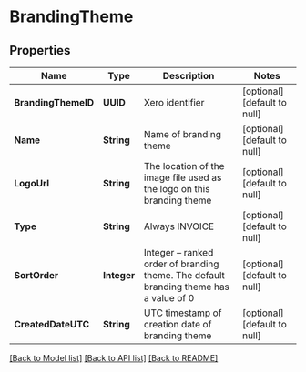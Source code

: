 # BrandingTheme
## Properties

| Name | Type | Description | Notes |
|------------ | ------------- | ------------- | -------------|
| **BrandingThemeID** | **UUID** | Xero identifier | [optional] [default to null] |
| **Name** | **String** | Name of branding theme | [optional] [default to null] |
| **LogoUrl** | **String** | The location of the image file used as the logo on this branding theme | [optional] [default to null] |
| **Type** | **String** | Always INVOICE | [optional] [default to null] |
| **SortOrder** | **Integer** | Integer – ranked order of branding theme. The default branding theme has a value of 0 | [optional] [default to null] |
| **CreatedDateUTC** | **String** | UTC timestamp of creation date of branding theme | [optional] [default to null] |

[[Back to Model list]](../README.md#documentation-for-models) [[Back to API list]](../README.md#documentation-for-api-endpoints) [[Back to README]](../README.md)


